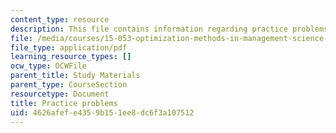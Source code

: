 ```yaml
---
content_type: resource
description: This file contains information regarding practice problems.
file: /media/courses/15-053-optimization-methods-in-management-science-spring-2013/4626afefe4359b151ee8dc6f3a107512_MIT15_053S13_pspractice.pdf
file_type: application/pdf
learning_resource_types: []
ocw_type: OCWFile
parent_title: Study Materials
parent_type: CourseSection
resourcetype: Document
title: Practice problems
uid: 4626afef-e435-9b15-1ee8-dc6f3a107512
---
```

